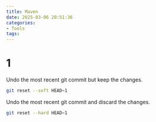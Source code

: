 ```yaml
---
title: Maven
date: 2025-03-06 20:51:36
categories:
- Tools
tags:
---
```


# 1 



Undo the most recent git commit but keep the changes.

```bash
git reset --soft HEAD~1
```

Undo the most recent git commit and discard the changes.

```bash
git reset --hard HEAD~1
```

